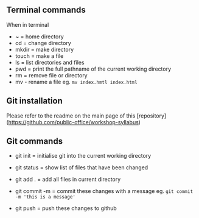 ## Terminal commands
When in terminal

- ~ = home directory
- cd = change directory
- mkdir = make directory
- touch = make a file
- ls = list directories and files
- pwd = print the full pathname of the current working directory
- rm = remove file or directory
- mv - rename a file eg. ```mv index.hmtl index.html```

## Git installation
Please refer to the readme on the main page of this [repository] (https://github.com/public-office/workshop-syllabus)

## Git commands

- git init = initialise git into the current working directory

- git status = show list of files that have been changed
- git add . = add all files in current directory
- git commit -m = commit these changes with a message eg. ```git commit -m 'this is a message'```
- git push = push these changes to github



